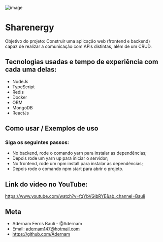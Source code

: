 ![image](https://user-images.githubusercontent.com/74456716/211699990-c772f596-589b-4588-8ec0-c4300f2bb19a.png)

# Sharenergy
Objetivo do projeto: Construir uma aplicação web (frontend e backend) capaz de realizar a comunicação com APIs distintas, além de um CRUD.

## Tecnologias usadas e tempo de experiência com cada uma delas:
- NodeJs
- TypeScript
- Redis
- Docker
- ORM
- MongoDB
- ReactJs

## Como usar / Exemplos de uso
### Siga os seguintes passos:
- No backend, rode o comando yarn para instalar as dependências;
- Depois rode um yarn up para iniciar o servidor;
- No frontend, rode um npm install para instalar as dependências;
- Depois rode o comando npm start para abrir o projeto.

## Link do video no YouTube:
https://www.youtube.com/watch?v=fqYbVGibRYE&ab_channel=Bauli

## Meta
- Adernam Ferris Bauli - @Adernam
- Email: adernam147@hotmail.com
- https://github.com/Adernam
